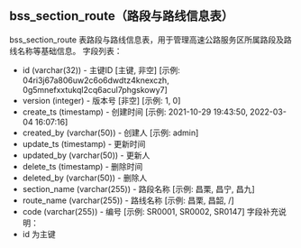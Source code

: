 ## bss_section_route（路段与路线信息表）
bss_section_route 表路段与路线信息表，用于管理高速公路服务区所属路段及路线名称等基础信息。
字段列表：
- id (varchar(32)) - 主键ID [主键, 非空] [示例: 04ri3j67a806uw2c6o6dwdtz4knexczh, 0g5mnefxxtukql2cq6acul7phgskowy7]
- version (integer) - 版本号 [非空] [示例: 1, 0]
- create_ts (timestamp) - 创建时间 [示例: 2021-10-29 19:43:50, 2022-03-04 16:07:16]
- created_by (varchar(50)) - 创建人 [示例: admin]
- update_ts (timestamp) - 更新时间
- updated_by (varchar(50)) - 更新人
- delete_ts (timestamp) - 删除时间
- deleted_by (varchar(50)) - 删除人
- section_name (varchar(255)) - 路段名称 [示例: 昌栗, 昌宁, 昌九]
- route_name (varchar(255)) - 路线名称 [示例: 昌栗, 昌韶, /]
- code (varchar(255)) - 编号 [示例: SR0001, SR0002, SR0147]
字段补充说明：
- id 为主键